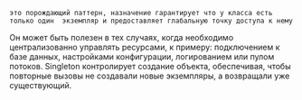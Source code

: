     это порождающий паттерн, назначение гарантирует что у класса есть только один  экземпляр и предоставляет глабальную точку доступа к нему         
Он может быть полезен в тех случаях, когда необходимо централизованно управлять ресурсами, к примеру: подключением к базе данных, настройками конфигурации, логированием или пулом потоков.
Singleton контролирует создание объекта, обеспечивая, чтобы повторные вызовы не создавали новые экземпляры, а возвращали уже существующий.
 
